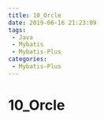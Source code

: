 ```yaml
---
title: 10_Orcle
date: 2019-06-16 21:23:09
tags: 
 - Java
 - Mybatis
 - Mybatis-Plus
categories:
 - Mybatis-Plus
---
```


# 10_Orcle